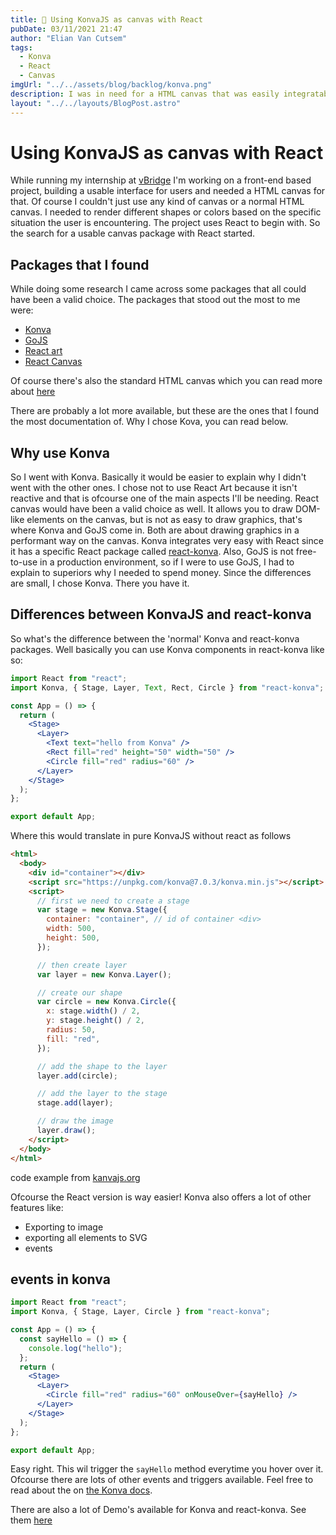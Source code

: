 ```yaml
---
title: 💄 Using KonvaJS as canvas with React
pubDate: 03/11/2021 21:47
author: "Elian Van Cutsem"
tags:
  - Konva
  - React
  - Canvas
imgUrl: "../../assets/blog/backlog/konva.png"
description: I was in need for a HTML canvas that was easily integratable with React or JavaScript, then I found Konva
layout: "../../layouts/BlogPost.astro"
---
```


# Using KonvaJS as canvas with React

While running my internship at [vBridge](https://www.vbridge.eu) I'm working on a front-end based project, building a usable interface for users and needed a HTML canvas for that. Of course I couldn't just use any kind of canvas or a normal HTML canvas. I needed to render different shapes or colors based on the specific situation the user is encountering. The project uses React to begin with. So the search for a usable canvas package with React started.

## Packages that I found

While doing some research I came across some packages that all could have been a valid choice. The packages that stood out the most to me were:

- [Konva](https://konvajs.org)
- [GoJS](https://gojs.net)
- [React art](https://github.com/reactjs/react-art)
- [React Canvas](https://github.com/Flipboard/react-canvas)

Of course there's also the standard HTML canvas which you can read more about [here](https://developer.mozilla.org/en-US/docs/Web/API/Canvas_API)

There are probably a lot more available, but these are the ones that I found the most documentation of. Why I chose Kova, you can read below.

## Why use Konva

So I went with Konva. Basically it would be easier to explain why I didn't went with the other ones. I chose not to use React Art because it isn't reactive and that is ofcourse one of the main aspects I'll be needing. React canvas would have been a valid choice as well. It allows you to draw DOM-like elements on the canvas, but is not as easy to draw graphics, that's where Konva and GoJS come in. Both are about drawing graphics in a performant way on the canvas. Konva integrates very easy with React since it has a specific React package called [react-konva](https://konvajs.org/docs/react/index.html). Also, GoJS is not free-to-use in a production environment, so if I were to use GoJS, I had to explain to superiors why I needed to spend money. Since the differences are small, I chose Konva. There you have it.

## Differences between KonvaJS and react-konva

So what's the difference between the 'normal' Konva and react-konva packages. Well basically you can use Konva components in react-konva like so:

```jsx
import React from "react";
import Konva, { Stage, Layer, Text, Rect, Circle } from "react-konva";

const App = () => {
  return (
    <Stage>
      <Layer>
        <Text text="hello from Konva" />
        <Rect fill="red" height="50" width="50" />
        <Circle fill="red" radius="60" />
      </Layer>
    </Stage>
  );
};

export default App;
```

Where this would translate in pure KonvaJS without react as follows

```html
<html>
  <body>
    <div id="container"></div>
    <script src="https://unpkg.com/konva@7.0.3/konva.min.js"></script>
    <script>
      // first we need to create a stage
      var stage = new Konva.Stage({
        container: "container", // id of container <div>
        width: 500,
        height: 500,
      });

      // then create layer
      var layer = new Konva.Layer();

      // create our shape
      var circle = new Konva.Circle({
        x: stage.width() / 2,
        y: stage.height() / 2,
        radius: 50,
        fill: "red",
      });

      // add the shape to the layer
      layer.add(circle);

      // add the layer to the stage
      stage.add(layer);

      // draw the image
      layer.draw();
    </script>
  </body>
</html>
```

code example from [kanvajs.org](https://konvajs.org/docs/overview.html)

Ofcourse the React version is way easier! Konva also offers a lot of other features like:

- Exporting to image
- exporting all elements to SVG
- events

## events in konva

```jsx
import React from "react";
import Konva, { Stage, Layer, Circle } from "react-konva";

const App = () => {
  const sayHello = () => {
    console.log("hello");
  };
  return (
    <Stage>
      <Layer>
        <Circle fill="red" radius="60" onMouseOver={sayHello} />
      </Layer>
    </Stage>
  );
};

export default App;
```

Easy right. This wil trigger the `sayHello` method everytime you hover over it. Ofcourse there are lots of other events and triggers available. Feel free to read about the on [the Konva docs](https://konvajs.org/docs/react/index.html).

There are also a lot of Demo's available for Konva and react-konva. See them [here](https://konvajs.org/docs/sandbox/index.html)
